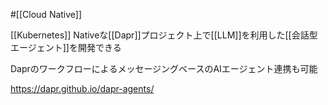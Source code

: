 #[[Cloud Native]]

[[Kubernetes]] Nativeな[[Dapr]]プロジェクト上で[[LLM]]を利用した[[会話型エージェント]]を開発できる

DaprのワークフローによるメッセージングベースのAIエージェント連携も可能

<https://dapr.github.io/dapr-agents/>